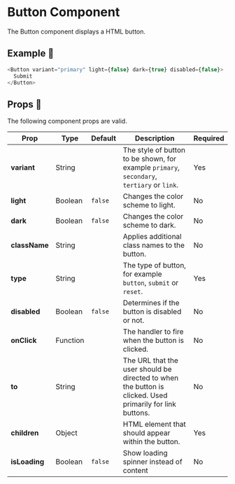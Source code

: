 # Button Component

The Button component displays a HTML button.

## Example 🚀

```javascript
<Button variant="primary" light={false} dark={true} disabled={false}>
  Submit
</Button>
```

## Props 🔧

The following component props are valid.

| Prop          | Type     | Default | Description                                                                                              | Required |
| ------------- | -------- | ------- | -------------------------------------------------------------------------------------------------------- | -------- |
| **variant**   | String   |         | The style of button to be shown, for example `primary`, `secondary`, `tertiary` or `link`.               | Yes      |
| **light**     | Boolean  | `false` | Changes the color scheme to light.                                                                       | No       |
| **dark**      | Boolean  | `false` | Changes the color scheme to dark.                                                                        | No       |
| **className** | String   |         | Applies additional class names to the button.                                                            | No       |
| **type**      | String   |         | The type of button, for example `button`, `submit` or `reset`.                                           | Yes      |
| **disabled**  | Boolean  | `false` | Determines if the button is disabled or not.                                                             | No       |
| **onClick**   | Function |         | The handler to fire when the button is clicked.                                                          | No       |
| **to**        | String   |         | The URL that the user should be directed to when the button is clicked. Used primarily for link buttons. | No       |
| **children**  | Object   |         | HTML element that should appear within the button.                                                       | Yes      |
| **isLoading** | Boolean  | `false` | Show loading spinner instead of content                                                                  | No       |
